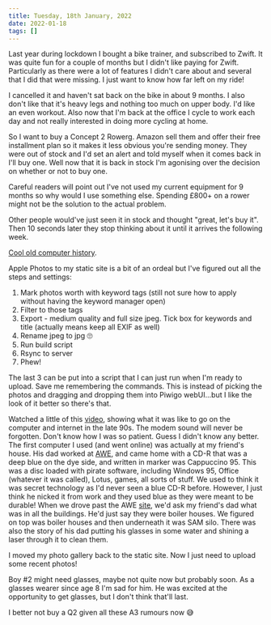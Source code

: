 ```yaml
---
title: Tuesday, 18th January, 2022
date: 2022-01-18
tags: []
---
```


Last year during lockdown I bought a bike trainer, and subscribed to Zwift. It was quite fun for a couple of months but I didn't like paying for Zwift. Particularly as there were a lot of features I didn't care about and several that I did that were missing. I just want to know how far left on my ride!

I cancelled it and haven't sat back on the bike in about 9 months. I also don't like that it's heavy legs and nothing too much on upper body. I'd like an even workout. Also now that I'm back at the office I cycle to work each day and not really interested in doing more cycling at home.

So I want to buy a Concept 2 Rowerg. Amazon sell them and offer their free installment plan so it makes it less obvious you're sending money. They were out of stock and I'd set an alert and told myself when it comes back in I'll buy one. Well now that it is back in stock I'm agonising over the decision on whether or not to buy one.

Careful readers will point out I've not used my current equipment for 9 months so why would I use something else. Spending £800+ on a rower might not be the solution to the actual problem.

Other people would've just seen it in stock and thought "great, let's buy it". Then 10 seconds later they stop thinking about it until it arrives the following week.

[Cool old computer history](https://arstechnica.com/science/2022/01/the-most-important-computer-youve-never-heard-of/).

Apple Photos to my static site is a bit of an ordeal but I've figured out all the steps and settings:

1. Mark photos worth with keyword tags (still not sure how to apply without having the keyword manager open)
2. Filter to those tags
3. Export - medium quality and full size jpeg. Tick box for keywords and title (actually means keep all EXIF as well)
4. Rename jpeg to jpg 🙄
5. Run build script
6. Rsync to server
7. Phew!

The last 3 can be put into a script that I can just run when I'm ready to upload. Save me remembering the commands. This is instead of picking the photos and dragging and dropping them into Piwigo webUI...but I like the look of it better so there's that.

Watched a little of this [video](https://youtu.be/ntQ48-d-8x4), showing what it was like to go on the computer and internet in the late 90s. The modem sound will never be forgotten. Don't know how I was so patient. Guess I didn't know any better. The first computer I used (and went online) was actually at my friend's house. His dad worked at [AWE](https://www.awe.co.uk/), and came home with a CD-R that was a deep blue on the dye side, and written in marker was Cappuccino 95. This was a disc loaded with pirate software, including Windows 95, Office (whatever it was called), Lotus, games, all sorts of stuff. We used to think it was secret technology as I'd never seen a blue CD-R before. However, I just think he nicked it from work and they used blue as they were meant to be durable! When we drove past the AWE [site](https://goo.gl/maps/98dpRaTnLHmfpKPp6), we'd ask my friend's dad what was in all the buildings. He'd just say they were boiler houses. We figured on top was boiler houses and then underneath it was SAM silo. There was also the story of his dad putting his glasses in some water and shining a laser through it to clean them.

I moved my photo gallery back to the static site. Now I just need to upload some recent photos!

Boy #2 might need glasses, maybe not quite now but probably soon. As a glasses wearer since age 8 I'm sad for him. He was excited at the opportunity to get glasses, but I don't think that'll last.

I better not buy a Q2 given all these A3 rumours now 😅
